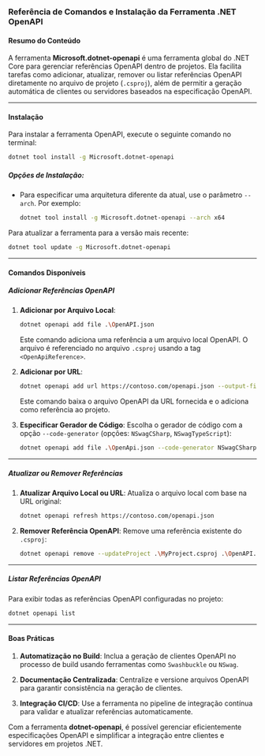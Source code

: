 ### Referência de Comandos e Instalação da Ferramenta .NET OpenAPI

#### Resumo do Conteúdo
A ferramenta **Microsoft.dotnet-openapi** é uma ferramenta global do .NET Core para gerenciar referências OpenAPI dentro de projetos. Ela facilita tarefas como adicionar, atualizar, remover ou listar referências OpenAPI diretamente no arquivo de projeto (`.csproj`), além de permitir a geração automática de clientes ou servidores baseados na especificação OpenAPI.

---

#### Instalação

Para instalar a ferramenta OpenAPI, execute o seguinte comando no terminal:
```bash
dotnet tool install -g Microsoft.dotnet-openapi
```

##### Opções de Instalação:
- Para especificar uma arquitetura diferente da atual, use o parâmetro `--arch`. Por exemplo:
  ```bash
  dotnet tool install -g Microsoft.dotnet-openapi --arch x64
  ```

Para atualizar a ferramenta para a versão mais recente:
```bash
dotnet tool update -g Microsoft.dotnet-openapi
```

---

#### Comandos Disponíveis

##### Adicionar Referências OpenAPI
1. **Adicionar por Arquivo Local**:
   ```bash
   dotnet openapi add file .\OpenAPI.json
   ```
   Este comando adiciona uma referência a um arquivo local OpenAPI. O arquivo é referenciado no arquivo `.csproj` usando a tag `<OpenApiReference>`.

2. **Adicionar por URL**:
   ```bash
   dotnet openapi add url https://contoso.com/openapi.json --output-file MyClient.json
   ```
   Este comando baixa o arquivo OpenAPI da URL fornecida e o adiciona como referência ao projeto.

3. **Especificar Gerador de Código**:
   Escolha o gerador de código com a opção `--code-generator` (opções: `NSwagCSharp`, `NSwagTypeScript`):
   ```bash
   dotnet openapi add file .\OpenApi.json --code-generator NSwagCSharp
   ```

---

##### Atualizar ou Remover Referências
1. **Atualizar Arquivo Local ou URL**:
   Atualiza o arquivo local com base na URL original:
   ```bash
   dotnet openapi refresh https://contoso.com/openapi.json
   ```

2. **Remover Referência OpenAPI**:
   Remove uma referência existente do `.csproj`:
   ```bash
   dotnet openapi remove --updateProject .\MyProject.csproj .\OpenAPI.json
   ```

---

##### Listar Referências OpenAPI
Para exibir todas as referências OpenAPI configuradas no projeto:
```bash
dotnet openapi list
```

---

#### Boas Práticas
1. **Automatização no Build**:
   Inclua a geração de clientes OpenAPI no processo de build usando ferramentas como `Swashbuckle` ou `NSwag`.

2. **Documentação Centralizada**:
   Centralize e versione arquivos OpenAPI para garantir consistência na geração de clientes.

3. **Integração CI/CD**:
   Use a ferramenta no pipeline de integração contínua para validar e atualizar referências automaticamente.

Com a ferramenta **dotnet-openapi**, é possível gerenciar eficientemente especificações OpenAPI e simplificar a integração entre clientes e servidores em projetos .NET.
